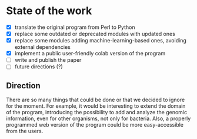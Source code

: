 # State of the work

- [x] translate the original program from Perl to Python
- [x] replace some outdated or deprecated modules with updated ones
- [x] replace some modules adding machine-learning-based ones, avoiding external dependencies
- [x] implement a public user-friendly colab version of the program
- [ ] write and publish the paper
- [ ] future directions (?)

## Direction
There are so many things that could be done or that we decided to ignore for the moment.
For example, it would be interesting to extend the domain of the program, introducing the possibility to add and analyze the genomic information, even for other organisms, not only for bacteria. 
Also, a properly programmed web version of the program could be more easy-accessible from the users.
